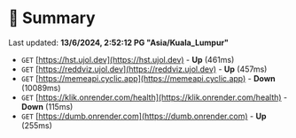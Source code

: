 # 📖 Summary
Last updated: **13/6/2024, 2:52:12 PG "Asia/Kuala_Lumpur"**

- `GET` [https://hst.ujol.dev](https://hst.ujol.dev) - **Up** (461ms)
- `GET` [https://reddviz.ujol.dev](https://reddviz.ujol.dev) - **Up** (457ms)
- `GET` [https://memeapi.cyclic.app](https://memeapi.cyclic.app) - **Down** (10089ms)
- `GET` [https://klik.onrender.com/health](https://klik.onrender.com/health) - **Down** (115ms)
- `GET` [https://dumb.onrender.com](https://dumb.onrender.com) - **Up** (255ms)
